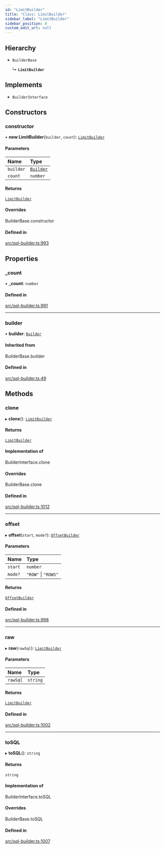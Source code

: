 ```yaml
---
id: "LimitBuilder"
title: "Class: LimitBuilder"
sidebar_label: "LimitBuilder"
sidebar_position: 0
custom_edit_url: null
---
```


## Hierarchy

- `BuilderBase`

  ↳ **`LimitBuilder`**

## Implements

- `BuilderInterface`

## Constructors

### constructor

• **new LimitBuilder**(`builder`, `count`): [`LimitBuilder`](LimitBuilder.md)

#### Parameters

| Name | Type |
| :------ | :------ |
| `builder` | [`Builder`](Builder.md) |
| `count` | `number` |

#### Returns

[`LimitBuilder`](LimitBuilder.md)

#### Overrides

BuilderBase.constructor

#### Defined in

[src/sql-builder.ts:993](https://github.com/alesmenzel/sql-builder/blob/017ca38/src/sql-builder.ts#L993)

## Properties

### \_count

• **\_count**: `number`

#### Defined in

[src/sql-builder.ts:991](https://github.com/alesmenzel/sql-builder/blob/017ca38/src/sql-builder.ts#L991)

___

### builder

• **builder**: [`Builder`](Builder.md)

#### Inherited from

BuilderBase.builder

#### Defined in

[src/sql-builder.ts:49](https://github.com/alesmenzel/sql-builder/blob/017ca38/src/sql-builder.ts#L49)

## Methods

### clone

▸ **clone**(): [`LimitBuilder`](LimitBuilder.md)

#### Returns

[`LimitBuilder`](LimitBuilder.md)

#### Implementation of

BuilderInterface.clone

#### Overrides

BuilderBase.clone

#### Defined in

[src/sql-builder.ts:1012](https://github.com/alesmenzel/sql-builder/blob/017ca38/src/sql-builder.ts#L1012)

___

### offset

▸ **offset**(`start`, `mode?`): [`OffsetBuilder`](OffsetBuilder.md)

#### Parameters

| Name | Type |
| :------ | :------ |
| `start` | `number` |
| `mode?` | ``"ROW"`` \| ``"ROWS"`` |

#### Returns

[`OffsetBuilder`](OffsetBuilder.md)

#### Defined in

[src/sql-builder.ts:998](https://github.com/alesmenzel/sql-builder/blob/017ca38/src/sql-builder.ts#L998)

___

### raw

▸ **raw**(`rawSql`): [`LimitBuilder`](LimitBuilder.md)

#### Parameters

| Name | Type |
| :------ | :------ |
| `rawSql` | `string` |

#### Returns

[`LimitBuilder`](LimitBuilder.md)

#### Defined in

[src/sql-builder.ts:1002](https://github.com/alesmenzel/sql-builder/blob/017ca38/src/sql-builder.ts#L1002)

___

### toSQL

▸ **toSQL**(): `string`

#### Returns

`string`

#### Implementation of

BuilderInterface.toSQL

#### Overrides

BuilderBase.toSQL

#### Defined in

[src/sql-builder.ts:1007](https://github.com/alesmenzel/sql-builder/blob/017ca38/src/sql-builder.ts#L1007)
